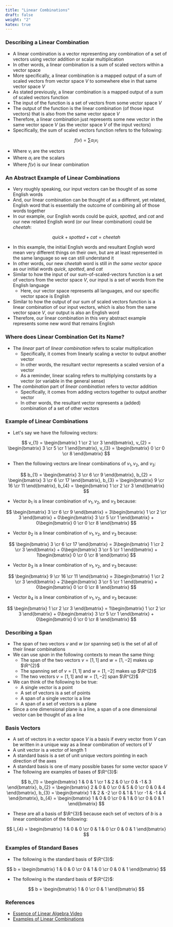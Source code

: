 ```yaml
---
title: "Linear Combinations"
draft: false
weight: "2"
katex: true
---
```


### Describing a Linear Combination
- A linear combination is a vector representing any combination of a set of vectors using vector addition or scalar multiplication
- In other words, a linear combination is a sum of scaled vectors within a vector space
- More specifically, a linear combination is a mapped output of a sum of scaled vectors from vector space $V$ to somewhere else in that same vector space $V$
- As stated previously, a linear combination is a mapped output of a sum of scaled vectors function
- The input of the function is a set of vectors from some vector space $V$
- The output of the function is the linear combination (of those input vectors) that is also from the same vector space $V$
- Therefore, a linear combination just represents some new vector in the same vector space $V$ (as the vector space $V$ of the input vectors)
- Specifically, the sum of scaled vectors function refers to the following:

$$ f(v) = \sum \alpha_{i}v_{i} $$

- Where $v_{i}$ are the vectors
- Where $\alpha_{i}$ are the scalars
- Where $f(v)$ is our linear combination

### An Abstract Example of Linear Combinations
- Very roughly speaking, our input vectors can be thought of as some English words
- And, our linear combination can be thought of as a different, yet related, English word that is essentially the outcome of combining all of those words together
- In our example, our English words could be *quick*, *spotted*, and *cat* and our new related English word (or our linear combination) could be *cheetah*:

$$ quick + spotted + cat = cheetah $$

- In this example, the initial English words and resultant English word mean very different things on their own, but are at least represented in the same language so we can still understand it
- In other words, our new *cheetah* word is still *in the same vector space* as our initial words *quick*, *spotted*, and *cat*
- Similar to how the input of our sum-of-scaled-vectors function is a set of vectors from the vector space $V$, our input is a set of words from the English language
	- Here, our vector space represents all languages, and our specific vector space is English
- Similar to how the output of our sum of scaled vectors function is a linear combination of our input vectors, which is also from the same vector space $V$, our output is also an English word
- Therefore, our linear combination in this very abstract example represents some new word that remains English

### Where does Linear Combination Get its Name?
- The *linear* part of *linear combination* refers to scalar multiplication
	- Specifically, it comes from linearly scaling a vector to output another vector
	- In other words, the resultant vector represents a scaled version of a vector
	- As a reminder, linear scaling refers to multiplying constants by a vector (or variable in the general sense)
- The *combination* part of *linear combination* refers to vector addition
	- Specifically, it comes from adding vectors together to output another vector
	- In other words, the resultant vector represents a (added) combination of a set of other vectors

### Example of Linear Combinations
- Let's say we have the following vectors:

$$ v_{1} = \begin{bmatrix} 1 \cr 2 \cr 3 \end{bmatrix}, v_{2} = \begin{bmatrix} 3 \cr 5 \cr 1 \end{bmatrix}, v_{3} = \begin{bmatrix} 0 \cr 0 \cr 8 \end{bmatrix} $$

- Then the following vectors are linear combinations of $v_{1}, v_{2},$ and $v_{3}$:

$$ b_{1} = \begin{bmatrix} 3 \cr 6 \cr 9 \end{bmatrix}, b_{2} = \begin{bmatrix} 3 \cr 6 \cr 17 \end{bmatrix}, b_{3} = \begin{bmatrix} 9 \cr 16 \cr 11 \end{bmatrix}, b_{4} = \begin{bmatrix} 1 \cr 2 \cr 3 \end{bmatrix} $$

- Vector $b_{1}$ is a linear combination of $v_{1}, v_{2},$ and $v_{3}$ because:

$$ \begin{bmatrix} 3 \cr 6 \cr 9 \end{bmatrix} = 3\begin{bmatrix} 1 \cr 2 \cr 3 \end{bmatrix} + 0\begin{bmatrix} 3 \cr 5 \cr 1 \end{bmatrix} + 0\begin{bmatrix} 0 \cr 0 \cr 8 \end{bmatrix} $$

- Vector $b_{2}$ is a linear combination of $v_{1}, v_{2},$ and $v_{3}$ because:

$$ \begin{bmatrix} 3 \cr 6 \cr 17 \end{bmatrix} = 3\begin{bmatrix} 1 \cr 2 \cr 3 \end{bmatrix} + 0\begin{bmatrix} 3 \cr 5 \cr 1 \end{bmatrix} + 1\begin{bmatrix} 0 \cr 0 \cr 8 \end{bmatrix} $$

- Vector $b_{3}$ is a linear combination of $v_{1}, v_{2},$ and $v_{3}$ because:

$$ \begin{bmatrix} 9 \cr 16 \cr 11 \end{bmatrix} = 3\begin{bmatrix} 1 \cr 2 \cr 3 \end{bmatrix} + 2\begin{bmatrix} 3 \cr 5 \cr 1 \end{bmatrix} + 0\begin{bmatrix} 0 \cr 0 \cr 8 \end{bmatrix} $$

- Vector $b_{4}$ is a linear combination of $v_{1}, v_{2},$ and $v_{3}$ because:

$$ \begin{bmatrix} 1 \cr 2 \cr 3 \end{bmatrix} = 1\begin{bmatrix} 1 \cr 2 \cr 3 \end{bmatrix} + 0\begin{bmatrix} 3 \cr 5 \cr 1 \end{bmatrix} + 0\begin{bmatrix} 0 \cr 0 \cr 8 \end{bmatrix} $$

### Describing a Span
- The span of two vectors $v$ and $w$ (or spanning set) is the set of all of their linear combinations
- We can use *span* in the following contexts to mean the same thing:
	- The span of the two vectors $v = [1, 1]$ and $w = [1, -2]$ makes up $\R^{2}$
	- The spanning set of $v = [1, 1]$ and $w = [1, -2]$ makes up $\R^{2}$
	- The two vectors $v = [1, 1]$ and $w = [1, -2]$ span $\R^{2}$
- We can think of the following to be true:
	- A single vector is a point
	- A set of vectors is a set of points
	- A span of a single vector is a line
	- A span of a set of vectors is a plane
- Since a one dimensional plane is a line, a span of a one dimensional vector can be thought of as a line

### Basis Vectors
- A set of vectors in a vector space $V$ is a basis if every vector from $V$ can be written in a unique way as a linear combination of vectors of $V$
- A unit vector is a vector of length 1
- A standard basis is a set of unit unique vectors pointing in each direction of the axes
- A standard basis is one of many possible bases for some vector space $V$
- The following are examples of bases of $\R^{3}$:

$$ b_{1} = \begin{bmatrix} 1 & 0 & 1 \cr 1 & 2 & 0 \cr 0 & -1 & 3 \end{bmatrix}, b_{2} = \begin{bmatrix} 2 & 0 & 0 \cr 0 & 5 & 0 \cr 0 & 0 & 4 \end{bmatrix}, b_{3} = \begin{bmatrix} 1 & 2 & -2 \cr 0 & 1 & 1 \cr -1 & -1 & 4 \end{bmatrix}, b_{4} = \begin{bmatrix} 1 & 0 & 0 \cr 0 & 1 & 0 \cr 0 & 0 & 1 \end{bmatrix} $$

- These are all a basis of $\R^{3}$ because each set of vectors of $b$ is a linear combination of the following:

$$ I_{4} = \begin{bmatrix} 1 & 0 & 0 \cr 0 & 1 & 0 \cr 0 & 0 & 1 \end{bmatrix} $$

### Examples of Standard Bases
- The following is the standard basis of $\R^{3}$:

$$ b = \begin{bmatrix} 1 & 0 & 0 \cr 0 & 1 & 0 \cr 0 & 0 & 1 \end{bmatrix} $$

- The following is the standard basis of $\R^{2}$:

$$ b = \begin{bmatrix} 1 & 0 \cr 0 & 1 \end{bmatrix} $$

### References
- [Essence of Linear Algebra Video](https://www.youtube.com/watch?v=k7RM-ot2NWY&list=PLZHQObOWTQDPD3MizzM2xVFitgF8hE_ab&index=2)
- [Examples of Linear Combinations](https://www.mathbootcamps.com/linear-combinations-vectors/)
